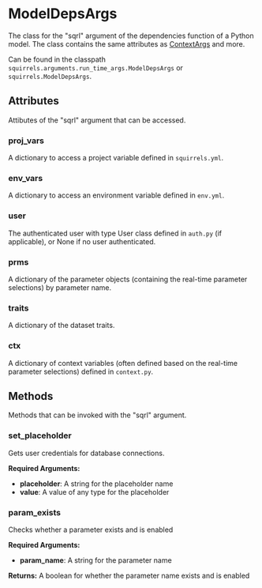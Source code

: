# ModelDepsArgs

The class for the "sqrl" argument of the dependencies function of a Python model. The class contains the same attributes as [ContextArgs](./ContextArgs) and more.

Can be found in the classpath `squirrels.arguments.run_time_args.ModelDepsArgs` or `squirrels.ModelDepsArgs`.

## Attributes

Attibutes of the "sqrl" argument that can be accessed.

### proj_vars

A dictionary to access a project variable defined in `squirrels.yml`.

### env_vars

A dictionary to access an environment variable defined in `env.yml`.

### user

The authenticated user with type User class defined in `auth.py` (if applicable), or None if no user authenticated.

### prms

A dictionary of the parameter objects (containing the real-time parameter selections) by parameter name.

### traits

A dictionary of the dataset traits.

### ctx

A dictionary of context variables (often defined based on the real-time parameter selections) defined in `context.py`.

## Methods

Methods that can be invoked with the "sqrl" argument.

### set_placeholder

Gets user credentials for database connections.

**Required Arguments:**

- **placeholder**: A string for the placeholder name
- **value**: A value of any type for the placeholder

### param_exists

Checks whether a parameter exists and is enabled

**Required Arguments:**

- **param_name**: A string for the parameter name

**Returns:** A boolean for whether the parameter name exists and is enabled
